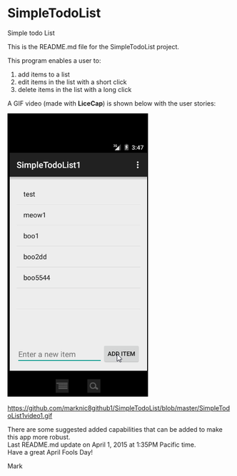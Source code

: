 # SimpleTodoList
Simple todo List

This is the README.md file for the SimpleTodoList project.

This program enables a user to:
 1. add items to a list
 2. edit items in the list with a short click
 3. delete items in the list with a long click

A GIF video (made with **LiceCap**) is shown below with the user stories:

![My Video Walkthrough](SimpleTodoList1video1.gif)

https://github.com/marknic8github1/SimpleTodoList/blob/master/SimpleTodoList1video1.gif

There are some suggested added capabilities that can be added to make this app more robust.  
Last README.md update on April 1, 2015 at 1:35PM Pacific time.  
Have a great April Fools Day!  

Mark
